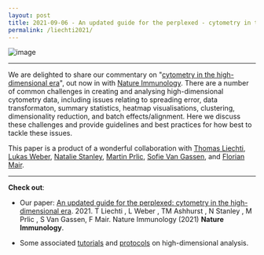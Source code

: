 ```yaml
---
layout: post
title: 2021-09-06 - An updated guide for the perplexed - cytometry in the high-dimensional era (Nature Immunology)
permalink: /liechti2021/
---
```


![image](https://user-images.githubusercontent.com/11766139/132227057-93345bef-efd2-45af-b6bf-4f1cec8399e2.png)

---

We are delighted to share our commentary on "[cytometry in the high-dimensional era](https://www.nature.com/articles/s41590-021-01006-z)", out now in with [Nature Immunology](https://www.nature.com/articles/s41590-021-01006-z). There are a number of common challenges in creating and analysing high-dimensional cytometry data, including issues relating to spreading error, data transformaton, summary statistics, heatmap visualisations, clustering, dimensionality reduction, and batch effects/alignment. Here we discuss these challenges and provide guidelines and best practices for how best to tackle these issues.

This paper is a product of a wonderful collaboration with [Thomas Liechti](https://www.linkedin.com/in/ACoAACH1ZvkBulHXcDL_3JWUOtb08NqI5h_W_vQ?lipi=urn%3Ali%3Apage%3Ad_flagship3_detail_base%3BF5ioVbM7T8CzogA7HeNQ%2BQ%3D%3D), [Lukas Weber](https://twitter.com/lmwebr), [Natalie Stanley](https://twitter.com/natstann), [Martin Prlic](https://twitter.com/PrlicLab), [Sofie Van Gassen](https://twitter.com/SofieVanGassen), and [Florian Mair](https://www.linkedin.com/in/florian-mair-fm/).

---

**Check out**:

- Our paper: [An updated guide for the perplexed: cytometry in the high-dimensional era](https://www.nature.com/articles/s41590-021-01006-z). 2021. T Liechti , L Weber , TM Ashhurst , N Stanley , M Prlic , S Van Gassen, F Mair. Nature Immunology (2021) **Nature Immunology**.

- Some associated [tutorials](https://immunedynamics.io/spectre/tutorials/) and [protocols](https://immunedynamics.io/spectre/cytometry/) on high-dimensional analysis.
